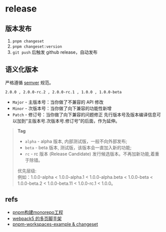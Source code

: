 # release


## 版本发布

1. `pnpm changeset`
2. `pnpm changeset:version`
3. `git push` 后触发 github release，自动发布


## 语义化版本
严格遵循 [semver](https://semver.org/) 规范。

```
2.0.0 , 2.0.0-rc.2 , 2.0.0-rc.1 , 1.0.0 , 1.0.0-beta
```

- `Major` - 主版本号：当你做了不兼容的 API 修改
- `Minor` - 次版本号：当你做了向下兼容的功能性新增
- `Patch` - 修订号：当你做了向下兼容的问题修正
先行版本号及版本编译信息可以加到“主版本号.次版本号.修订号”的后面，作为延伸。

> **Tag**
> - `alpha` - alpha 版本, 内部测试版，一般不向外部发布;
> - `beta` - beta 版本, 测试版，该版本会一直加入新的功能;
> - `rc` - rc 版本 (Release Candidate) 发行候选版本。不再加新功能,着重于除错。  
>
> 优先层级:  
> 例如：1.0.0-alpha < 1.0.0-alpha.1 < 1.0.0-alpha.beta < 1.0.0-beta < 1.0.0-beta.2 < 1.0.0-beta.11 < 1.0.0-rc.1 < 1.0.0。


## refs
- [pnpm构建monorepo工程](https://github.com/astonishqft/pnpm-monorepo-demo)
- [webpack5 的多页脚手架](https://github.com/kailong321200875/webpack-multi-page-cli)
- [pnpm-workspaces-example & changeset](https://github.com/DavidWells/pnpm-workspaces-example/)


